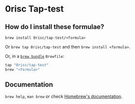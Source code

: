 # 0risc Tap-test

## How do I install these formulae?

`brew install 0risc/tap-test/<formula>`

Or `brew tap 0risc/tap-test` and then `brew install <formula>`.

Or, in a [`brew bundle`](https://github.com/Homebrew/homebrew-bundle) `Brewfile`:

```ruby
tap "0risc/tap-test"
brew "<formula>"
```

## Documentation

`brew help`, `man brew` or check [Homebrew's documentation](https://docs.brew.sh).
